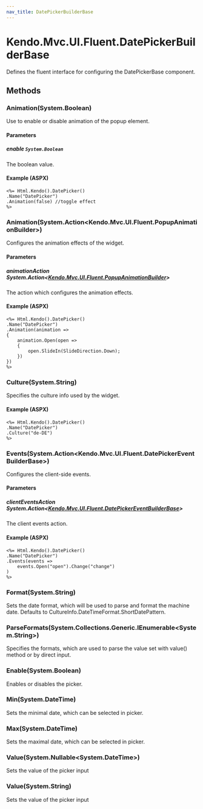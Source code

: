 ```yaml
---
nav_title: DatePickerBuilderBase
---
```


# Kendo.Mvc.UI.Fluent.DatePickerBuilderBase
Defines the fluent interface for configuring the DatePickerBase component.




## Methods


### Animation(System.Boolean)
Use to enable or disable animation of the popup element.


#### Parameters

##### enable `System.Boolean`
The boolean value.




#### Example (ASPX)
    <%= Html.Kendo().DatePicker()
    .Name("DatePicker")
    .Animation(false) //toggle effect
    %>


### Animation(System.Action\<Kendo.Mvc.UI.Fluent.PopupAnimationBuilder\>)
Configures the animation effects of the widget.


#### Parameters

##### animationAction System.Action<[Kendo.Mvc.UI.Fluent.PopupAnimationBuilder](/api/wrappers/aspnet-mvc/Kendo.Mvc.UI.Fluent/PopupAnimationBuilder)>
The action which configures the animation effects.




#### Example (ASPX)
    <%= Html.Kendo().DatePicker()
    .Name("DatePicker")
    .Animation(animation =>
    {
        animation.Open(open =>
        {
            open.SlideIn(SlideDirection.Down);
        })
    })
    %>


### Culture(System.String)
Specifies the culture info used by the widget.




#### Example (ASPX)
    <%= Html.Kendo().DatePicker()
    .Name("DatePicker")
    .Culture("de-DE")
    %>


### Events(System.Action\<Kendo.Mvc.UI.Fluent.DatePickerEventBuilderBase\>)
Configures the client-side events.


#### Parameters

##### clientEventsAction System.Action<[Kendo.Mvc.UI.Fluent.DatePickerEventBuilderBase](/api/wrappers/aspnet-mvc/Kendo.Mvc.UI.Fluent/DatePickerEventBuilderBase)>
The client events action.




#### Example (ASPX)
    <%= Html.Kendo().DatePicker()
    .Name("DatePicker")
    .Events(events =>
        events.Open("open").Change("change")
    )
    %>


### Format(System.String)
Sets the date format, which will be used to parse and format the machine date. Defaults to CultureInfo.DateTimeFormat.ShortDatePattern.





### ParseFormats(System.Collections.Generic.IEnumerable\<System.String\>)
Specifies the formats, which are used to parse the value set with value() method or by direct input.





### Enable(System.Boolean)
Enables or disables the picker.





### Min(System.DateTime)
Sets the minimal date, which can be selected in picker.





### Max(System.DateTime)
Sets the maximal date, which can be selected in picker.





### Value(System.Nullable\<System.DateTime\>)
Sets the value of the picker input





### Value(System.String)
Sets the value of the picker input






